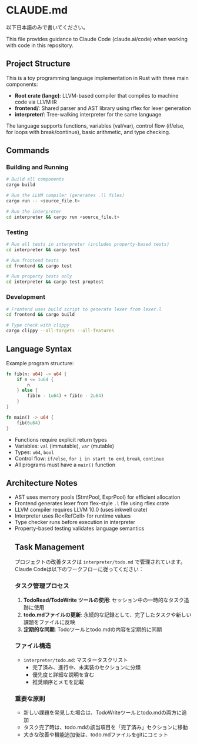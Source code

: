 # CLAUDE.md
以下日本語のみで書いてください。

This file provides guidance to Claude Code (claude.ai/code) when working with code in this repository.

## Project Structure

This is a toy programming language implementation in Rust with three main components:

- **Root crate (langc)**: LLVM-based compiler that compiles to machine code via LLVM IR
- **frontend/**: Shared parser and AST library using rflex for lexer generation
- **interpreter/**: Tree-walking interpreter for the same language

The language supports functions, variables (val/var), control flow (if/else, for loops with break/continue), basic arithmetic, and type checking.

## Commands

### Building and Running

```bash
# Build all components
cargo build

# Run the LLVM compiler (generates .ll files)
cargo run -- <source_file.t>

# Run the interpreter 
cd interpreter && cargo run <source_file.t>
```

### Testing

```bash
# Run all tests in interpreter (includes property-based tests)
cd interpreter && cargo test

# Run frontend tests
cd frontend && cargo test

# Run property tests only
cd interpreter && cargo test proptest
```

### Development

```bash
# Frontend uses build script to generate lexer from lexer.l
cd frontend && cargo build

# Type check with clippy
cargo clippy --all-targets --all-features
```

## Language Syntax

Example program structure:
```rust
fn fib(n: u64) -> u64 {
    if n <= 1u64 {
        n
    } else {
        fib(n - 1u64) + fib(n - 2u64)
    }
}

fn main() -> u64 {
    fib(6u64)
}
```

- Functions require explicit return types
- Variables: `val` (immutable), `var` (mutable)
- Types: `u64`, `bool`
- Control flow: `if/else`, `for i in start to end`, `break`, `continue`
- All programs must have a `main()` function

## Architecture Notes

- AST uses memory pools (StmtPool, ExprPool) for efficient allocation
- Frontend generates lexer from flex-style `.l` file using rflex crate
- LLVM compiler requires LLVM 10.0 (uses inkwell crate)
- Interpreter uses Rc<RefCell<Object>> for runtime values
- Type checker runs before execution in interpreter
- Property-based testing validates language semantics

## Task Management

プロジェクトの改善タスクは `interpreter/todo.md` で管理されています。Claude Codeは以下のワークフローに従ってください：

### タスク管理プロセス
1. **TodoRead/TodoWrite ツールの使用**: セッション中の一時的なタスク追跡に使用
2. **todo.mdファイルの更新**: 永続的な記録として、完了したタスクや新しい課題をファイルに反映
3. **定期的な同期**: Todoツールとtodo.mdの内容を定期的に同期

### ファイル構造
- `interpreter/todo.md`: マスタータスクリスト
  - 完了済み、進行中、未実装のセクションに分類
  - 優先度と詳細な説明を含む
  - 推奨順序とメモを記載

### 重要な原則
- 新しい課題を発見した場合は、TodoWriteツールとtodo.mdの両方に追加
- タスク完了時は、todo.mdの該当項目を「完了済み」セクションに移動
- 大きな改善や機能追加後は、todo.mdファイルをgitにコミット
